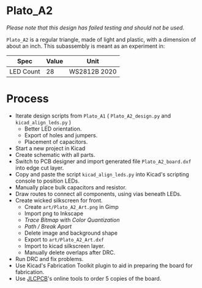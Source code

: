# Plato_A2

*Please note that this design has failed testing and should not be used.*

`Plato_A2` is a regular triangle, made of light and plastic, with a dimension of about an inch. This subassembly is meant as an experiment in:

|Spec|Value|Unit|
|----|-----|----|
|LED Count| 28 | WS2812B 2020|



# Process

- Iterate design scripts from `Plato_A1` ( `Plato_A2_design.py` and `kicad_align_leds.py` )
  - Better LED orientation.
  - Export of holes and jumpers.
  - Placement of capacitors.
- Start a new project in Kicad
- Create schematic with all parts.
- Switch to PCB designer and import generated file `Plato_A2_board.dxf` into edge cut layer.
- Copy and paste the script `kicad_align_leds.py` into Kicad's scripting console to position LEDs.
- Manually place bulk capacitors and resistor.
- Draw routes to connect all components, using vias beneath LEDs.
- Create wicked silkscreen for front.
  - Create `art/Plato_A2_Art.png` in Gimp
  - Import png to Inkscape
  - *Trace Bitmap* with *Color Quantization*
  - *Path / Break Apart*
  - Delete image and background shape
  - Export to `art/Plato_A2_Art.dxf`
  - Import to kicad silkscreen layer.
  - Manually delete overlaps after DRC.
- Run DRC and fix problems.
- Use Kicad's Fabrication Toolkit plugin to aid in preparing the board for fabrication.
- Use [JLCPCB](https://jlcpcb.com/)'s online tools to order 5 copies of the board.
